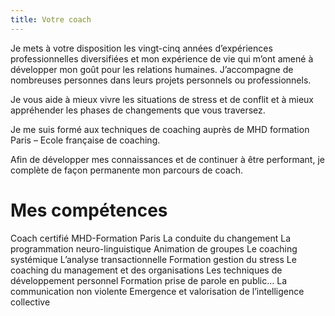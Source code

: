 ```yaml
---
title: Votre coach
---
```

Je mets à votre disposition les vingt-cinq années d’expériences professionnelles diversifiées et mon expérience de vie qui m’ont amené à développer mon goût pour les relations humaines.
J’accompagne de nombreuses personnes dans leurs projets personnels ou professionnels.

Je vous aide à mieux vivre les situations de stress et de conflit et à mieux appréhender les phases de changements que vous traversez.

Je me suis formé aux techniques de coaching auprès de MHD formation Paris – Ecole française de coaching.

Afin de développer mes connaissances et de continuer à être performant, je complète de façon  permanente mon parcours de coach.

# Mes compétences

Coach certifié MHD-Formation Paris
La conduite du changement
La programmation neuro-linguistique
Animation de groupes
Le coaching systémique
L’analyse transactionnelle
Formation gestion du stress
Le coaching du management et des organisations
Les techniques de développement personnel
Formation prise de parole en public…
La communication non violente
Emergence et valorisation de l’intelligence collective
